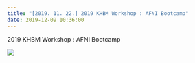 ```yaml
---
title: "[2019. 11. 22.] 2019 KHBM Workshop : AFNI Bootcamp"
date: 2019-12-09 10:36:00
---
```


2019 KHBM Workshop : AFNI Bootcamp

![](http://bspl.korea.ac.kr/image/gallery/afni_bootcamp_19nov.jpg#50)

